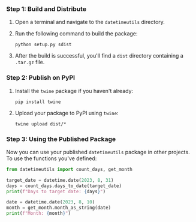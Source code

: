 ### Step 1: Build and Distribute

1. Open a terminal and navigate to the `datetimeutils` directory.

2. Run the following command to build the package:

   ```
   python setup.py sdist
   ```

3. After the build is successful, you'll find a `dist` directory containing a `.tar.gz` file.

### Step 2: Publish on PyPI

1. Install the `twine` package if you haven't already:

   ```
   pip install twine
   ```

2. Upload your package to PyPI using `twine`:

   ```
   twine upload dist/*
   ```

### Step 3: Using the Published Package

Now you can use your published `datetimeutils` package in other projects. To use the functions you've defined:

```python
from datetimeutils import count_days, get_month

target_date = datetime.date(2023, 8, 31)
days = count_days.days_to_date(target_date)
print(f"Days to target date: {days}")

date = datetime.date(2023, 8, 10)
month = get_month.month_as_string(date)
print(f"Month: {month}")
```


